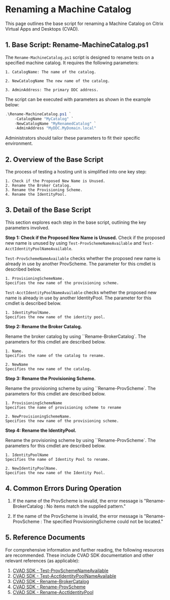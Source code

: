 # Renaming a Machine Catalog

This page outlines the base script for renaming a Machine Catalog on Citrix Virtual Apps and Desktops (CVAD). 



## 1. Base Script: Rename-MachineCatalog.ps1

The `Rename-MachineCatalog.ps1` script is designed to rename tests on a specified machine catalog. It requires the following parameters:

    1. CatalogName: The name of the catalog.
    
    2. NewCatalogName The new name of the catalog.
    
    3. AdminAddress: The primary DDC address.

The script can be executed with parameters as shown in the example below:

```powershell
.\Rename-MachineCatalog.ps1 `
    -CatalogName "MyCatalog" `
    -NewCatalogName "MyRenamedCatalog" `
    -AdminAddress "MyDDC.MyDomain.local"
```

Administrators should tailor these parameters to fit their specific environment.



## 2. Overview of the Base Script

The process of testing a hosting unit is simplified into one key step:

    1. Check if the Proposed New Name is Unused.
    2. Rename the Broker Catalog.
    3. Rename the Provisioning Scheme.
    4. Rename the IdentityPool.



## 3. Detail of the Base Script

This section explores each step in the base script, outlining the key parameters involved.

**Step 1: Check if the Proposed New Name is Unused.**
Check if the proposed new name is unused by using ``Test-ProvSchemeNameAvailable`` and ``Test-AcctIdentityPoolNameAvailable``. 

 ``Test-ProvSchemeNameAvailable`` checks whether the proposed new name is already in use by another ProvScheme. The parameter for this cmdlet is described below.

    1. ProvisioningSchemeName.
    Specifies the new name of the provisioning scheme.

``Test-AcctIdentityPoolNameAvailable`` checks whether the proposed new name is already in use by another IdentityPool. The parameter for this cmdlet is described below.

    1. IdentityPoolName.
    Specifies the new name of the identity pool.

**Step 2: Rename the Broker Catalog.**

Rename the broker catalog by using ``Rename-BrokerCatalog`. The parameters for this cmdlet are described below.

    1. Name.
    Specifies the name of the catalog to rename.

    2. NewName
    Specifies the new name of the catalog.

**Step 3: Rename the Provisioning Scheme.**

Rename the provisioning scheme by using ``Rename-ProvScheme`. The parameters for this cmdlet are described below.

    1. ProvisioningSchemeName
    Specifies the name of provisioning scheme to rename

    2. NewProvisioningSchemeName.
    Specifies the new name of the provisioning scheme.

**Step 4: Rename the IdentityPool.**

Rename the provisioning scheme by using ``Rename-ProvScheme`. The parameters for this cmdlet are described below.

    1. IdentityPoolName
    Specifies the name of Identity Pool to rename.

    2. NewIdentityPoolName.
    Specifies the new name of the Identity Pool.


## 4. Common Errors During Operation

1. If the name of the ProvScheme is invalid, the error message is "Rename-BrokerCatalog : No items match the supplied pattern."

2. If the name of the ProvScheme is invalid, the error message is "Rename-ProvScheme : The specified ProvisioningScheme could not be located."


## 5. Reference Documents

For comprehensive information and further reading, the following resources are recommended. These include CVAD SDK documentation and other relevant references (as applicable):

1. [CVAD SDK - Test-ProvSchemeNameAvailable](https://developer-docs.citrix.com/en-us/citrix-virtual-apps-desktops-sdk/current-release/machinecreation/test-provschemenameavailable)
2. [CVAD SDK - Test-AcctIdentityPoolNameAvailable](https://developer-docs.citrix.com/en-us/citrix-virtual-apps-desktops-sdk/current-release/ADIdentity/Test-AcctIdentityPoolNameAvailable.html)
3. [CVAD SDK - Rename-BrokerCatalog](https://developer-docs.citrix.com/en-us/citrix-virtual-apps-desktops-sdk/current-release/Broker/Rename-BrokerCatalog.html)
4. [CVAD SDK - Rename-ProvScheme](https://developer-docs.citrix.com/en-us/citrix-virtual-apps-desktops-sdk/current-release/MachineCreation/Rename-ProvScheme/)
5. [CVAD SDK - Rename-AcctIdentityPool](https://developer-docs.citrix.com/en-us/citrix-virtual-apps-desktops-sdk/current-release/ADIdentity/Rename-AcctIdentityPool.html)

